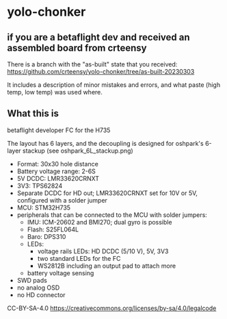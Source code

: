 # yolo-chonker

## if you are a betaflight dev and received an assembled board from crteensy

There is a branch with the "as-built" state that you received: https://github.com/crteensy/yolo-chonker/tree/as-built-20230303

It includes a description of minor mistakes and errors, and what paste (high temp, low temp) was used where.

## What this is

betaflight developer FC for the H735

The layout has 6 layers, and the decoupling is designed for oshpark's 6-layer stackup (see oshpark_6L_stackup.png)

- Format: 30x30 hole distance
- Battery voltage range: 2-6S
- 5V DCDC: LMR33620CRNXT
- 3V3: TPS62824
- Separate DCDC for HD out; LMR33620CRNXT set for 10V or 5V, configured with a solder jumper
- MCU: STM32H735
- peripherals that can be connected to the MCU with solder jumpers:
  - IMU: ICM-20602 and BMI270; dual gyro is possible
  - Flash: S25FL064L
  - Baro: DPS310
  - LEDs:
    - voltage rails LEDs: HD DCDC (5/10 V), 5V, 3V3
    - two standard LEDs for the FC
    - WS2812B including an output pad to attach more
  - battery voltage sensing
- SWD pads
- no analog OSD
- no HD connector

CC-BY-SA-4.0
https://creativecommons.org/licenses/by-sa/4.0/legalcode
